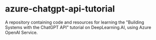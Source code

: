 # azure-chatgpt-api-tutorial
A repository containing code and resources for learning the "Building Systems with the ChatGPT API" tutorial on DeepLearning.AI, using Azure OpenAI Service.
